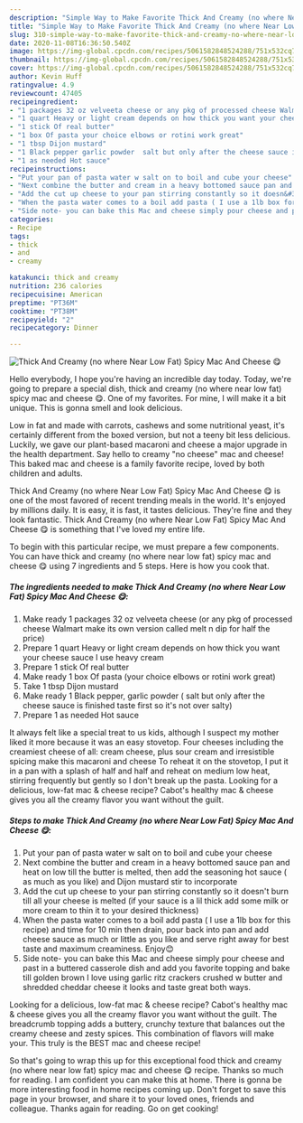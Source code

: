 ```yaml
---
description: "Simple Way to Make Favorite Thick And Creamy (no where Near Low Fat) Spicy Mac And Cheese 😋"
title: "Simple Way to Make Favorite Thick And Creamy (no where Near Low Fat) Spicy Mac And Cheese 😋"
slug: 310-simple-way-to-make-favorite-thick-and-creamy-no-where-near-low-fat-spicy-mac-and-cheese
date: 2020-11-08T16:36:50.540Z
image: https://img-global.cpcdn.com/recipes/5061582848524288/751x532cq70/thick-and-creamy-no-where-near-low-fat-spicy-mac-and-cheese-😋-recipe-main-photo.jpg
thumbnail: https://img-global.cpcdn.com/recipes/5061582848524288/751x532cq70/thick-and-creamy-no-where-near-low-fat-spicy-mac-and-cheese-😋-recipe-main-photo.jpg
cover: https://img-global.cpcdn.com/recipes/5061582848524288/751x532cq70/thick-and-creamy-no-where-near-low-fat-spicy-mac-and-cheese-😋-recipe-main-photo.jpg
author: Kevin Huff
ratingvalue: 4.9
reviewcount: 47405
recipeingredient:
- "1 packages 32 oz velveeta cheese or any pkg of processed cheese Walmart make its own version called melt n dip for half the price"
- "1 quart Heavy or light cream depends on how thick you want your cheese sauce I use heavy cream"
- "1 stick Of real butter"
- "1 box Of pasta your choice elbows or rotini work great"
- "1 tbsp Dijon mustard"
- "1 Black pepper garlic powder  salt but only after the cheese sauce is finished taste first so its not over salty"
- "1 as needed Hot sauce"
recipeinstructions:
- "Put your pan of pasta water w salt on to boil and cube your cheese"
- "Next combine the butter and cream in a heavy bottomed sauce pan and heat on low till the butter is melted, then add the seasoning hot sauce ( as much as you like) and Dijon mustard stir to incorporate"
- "Add the cut up cheese to your pan stirring constantly so it doesn&#39;t burn till all your cheese is melted (if your sauce is a lil thick add some milk or more cream to thin it to your desired thickness)"
- "When the pasta water comes to a boil add pasta ( I use a 1lb box for this recipe) and time for 10 min then drain, pour back into pan and add cheese sauce as much or little as you like and serve right away for best taste and maximum creaminess.  Enjoy😊"
- "Side note- you can bake this Mac and cheese simply pour cheese and past in a buttered casserole dish and add you favorite topping and bake till golden brown I love using garlic ritz crackers crushed w butter and shredded cheddar cheese it looks and taste great both ways."
categories:
- Recipe
tags:
- thick
- and
- creamy

katakunci: thick and creamy 
nutrition: 236 calories
recipecuisine: American
preptime: "PT36M"
cooktime: "PT38M"
recipeyield: "2"
recipecategory: Dinner

---
```



![Thick And Creamy (no where Near Low Fat) Spicy Mac And Cheese 😋](https://img-global.cpcdn.com/recipes/5061582848524288/751x532cq70/thick-and-creamy-no-where-near-low-fat-spicy-mac-and-cheese-😋-recipe-main-photo.jpg)

Hello everybody, I hope you're having an incredible day today. Today, we're going to prepare a special dish, thick and creamy (no where near low fat) spicy mac and cheese 😋. One of my favorites. For mine, I will make it a bit unique. This is gonna smell and look delicious.

Low in fat and made with carrots, cashews and some nutritional yeast, it&#39;s certainly different from the boxed version, but not a teeny bit less delicious. Luckily, we gave our plant-based macaroni and cheese a major upgrade in the health department. Say hello to creamy &#34;no cheese&#34; mac and cheese! This baked mac and cheese is a family favorite recipe, loved by both children and adults.

Thick And Creamy (no where Near Low Fat) Spicy Mac And Cheese 😋 is one of the most favored of recent trending meals in the world. It's enjoyed by millions daily. It is easy, it is fast, it tastes delicious. They're fine and they look fantastic. Thick And Creamy (no where Near Low Fat) Spicy Mac And Cheese 😋 is something that I've loved my entire life.


To begin with this particular recipe, we must prepare a few components. You can have thick and creamy (no where near low fat) spicy mac and cheese 😋 using 7 ingredients and 5 steps. Here is how you cook that.

<!--inarticleads1-->

##### The ingredients needed to make Thick And Creamy (no where Near Low Fat) Spicy Mac And Cheese 😋:

1. Make ready 1 packages 32 oz velveeta cheese (or any pkg of processed cheese Walmart make its own version called melt n dip for half the price)
1. Prepare 1 quart Heavy or light cream depends on how thick you want your cheese sauce I use heavy cream
1. Prepare 1 stick Of real butter
1. Make ready 1 box Of pasta (your choice elbows or rotini work great)
1. Take 1 tbsp Dijon mustard
1. Make ready 1 Black pepper, garlic powder ( salt but only after the cheese sauce is finished taste first so it&#39;s not over salty)
1. Prepare 1 as needed Hot sauce


It always felt like a special treat to us kids, although I suspect my mother liked it more because it was an easy stovetop. Four cheeses including the creamiest cheese of all: cream cheese, plus sour cream and irresistible spicing make this macaroni and cheese To reheat it on the stovetop, I put it in a pan with a splash of half and half and reheat on medium low heat, stirring frequently but gently so I don&#39;t break up the pasta. Looking for a delicious, low-fat mac &amp; cheese recipe? Cabot&#39;s healthy mac &amp; cheese gives you all the creamy flavor you want without the guilt. 

<!--inarticleads2-->

##### Steps to make Thick And Creamy (no where Near Low Fat) Spicy Mac And Cheese 😋:

1. Put your pan of pasta water w salt on to boil and cube your cheese
1. Next combine the butter and cream in a heavy bottomed sauce pan and heat on low till the butter is melted, then add the seasoning hot sauce ( as much as you like) and Dijon mustard stir to incorporate
1. Add the cut up cheese to your pan stirring constantly so it doesn&#39;t burn till all your cheese is melted (if your sauce is a lil thick add some milk or more cream to thin it to your desired thickness)
1. When the pasta water comes to a boil add pasta ( I use a 1lb box for this recipe) and time for 10 min then drain, pour back into pan and add cheese sauce as much or little as you like and serve right away for best taste and maximum creaminess.  Enjoy😊
1. Side note- you can bake this Mac and cheese simply pour cheese and past in a buttered casserole dish and add you favorite topping and bake till golden brown I love using garlic ritz crackers crushed w butter and shredded cheddar cheese it looks and taste great both ways.


Looking for a delicious, low-fat mac &amp; cheese recipe? Cabot&#39;s healthy mac &amp; cheese gives you all the creamy flavor you want without the guilt. The breadcrumb topping adds a buttery, crunchy texture that balances out the creamy cheese and zesty spices. This combination of flavors will make your. This truly is the BEST mac and cheese recipe! 

So that's going to wrap this up for this exceptional food thick and creamy (no where near low fat) spicy mac and cheese 😋 recipe. Thanks so much for reading. I am confident you can make this at home. There is gonna be more interesting food in home recipes coming up. Don't forget to save this page in your browser, and share it to your loved ones, friends and colleague. Thanks again for reading. Go on get cooking!
